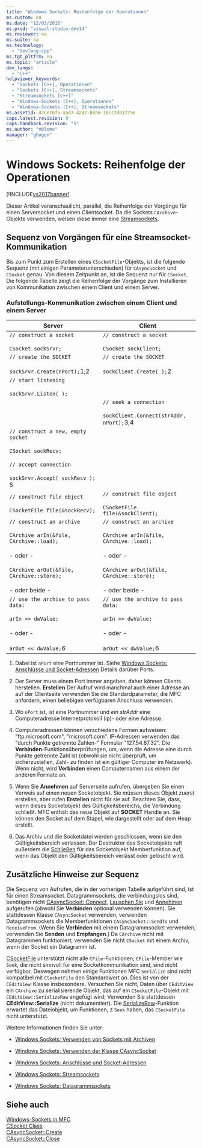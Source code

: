 ```yaml
---
title: "Windows Sockets: Reihenfolge der Operationen"
ms.custom: na
ms.date: "12/03/2016"
ms.prod: "visual-studio-dev14"
ms.reviewer: na
ms.suite: na
ms.technology: 
  - "devlang-cpp"
ms.tgt_pltfrm: na
ms.topic: "article"
dev_langs: 
  - "C++"
helpviewer_keywords: 
  - "Sockets [C++], Operationen"
  - "Sockets [C++], Streamsockets"
  - "Streamsockets [C++]"
  - "Windows-Sockets [C++], Operationen"
  - "Windows-Sockets [C++], Streamsockets"
ms.assetid: 43ce76f5-aad3-4247-b8a6-16cc7d012796
caps.latest.revision: 9
caps.handback.revision: "5"
ms.author: "mblome"
manager: "ghogen"
---
```

# Windows Sockets: Reihenfolge der Operationen
[!INCLUDE[vs2017banner](../assembler/inline/includes/vs2017banner.md)]

Dieser Artikel veranschaulicht, parallel, die Reihenfolge der Vorgänge für einen Serversocket und einen Clientsocket.  Da die Sockets `CArchive`\-Objekte verwenden, weisen diese immer eine [Streamsockets](../mfc/windows-sockets-stream-sockets.md).  
  
## Sequenz von Vorgängen für eine Streamsocket\-Kommunikation  
 Bis zum Punkt zum Erstellen eines `CSocketFile`\-Objekts, ist die folgende Sequenz \(mit einigen Parameterunterschieden\) für `CAsyncSocket` und `CSocket` genau.  Von diesem Zeitpunkt an, ist die Sequenz nur für `CSocket`.  Die folgende Tabelle zeigt die Reihenfolge der Vorgänge zum Installieren von Kommunikation zwischen einem Client und einem Server.  
  
### Aufstellungs\-Kommunikation zwischen einem Client und einem Server  
  
|Server|Client|  
|------------|------------|  
|`// construct a socket`<br /><br /> `CSocket sockSrvr;`|`// construct a socket`<br /><br /> `CSocket sockClient;`|  
|`// create the SOCKET`<br /><br /> `sockSrvr.Create(nPort);`1,2|`// create the SOCKET`<br /><br /> `sockClient.Create( );`2|  
|`// start listening`<br /><br /> `sockSrvr.Listen( );`||  
||`// seek a connection`<br /><br /> `sockClient.Connect(strAddr, nPort);`3,4|  
|`// construct a new, empty socket`<br /><br /> `CSocket sockRecv;`<br /><br /> `// accept connection`<br /><br /> `sockSrvr.Accept( sockRecv );` 5||  
|`// construct file object`<br /><br /> `CSocketFile file(&sockRecv);`|`// construct file object`<br /><br /> `CSocketFile file(&sockClient);`|  
|`// construct an archive`<br /><br /> `CArchive arIn(&file,`  `CArchive::load);`<br /><br /> \- oder \-<br /><br /> `CArchive arOut(&file,`  `CArchive::store);`<br /><br /> \- oder beide \-|`// construct an archive`<br /><br /> `CArchive arIn(&file,`  `CArchive::load);`<br /><br /> \- oder \-<br /><br /> `CArchive arOut(&file,`  `CArchive::store);`<br /><br /> \- oder beide \-|  
|`// use the archive to pass data:`<br /><br /> `arIn >> dwValue;`<br /><br /> \- oder \-<br /><br /> `arOut << dwValue;`6|`// use the archive to pass data:`<br /><br /> `arIn >> dwValue;`<br /><br /> \- oder \-<br /><br /> `arOut << dwValue;`6|  
  
 1.  Dabei ist `nPort` eine Portnummer ist.  Siehe [Windows Sockets: Anschlüsse und Socket\-Adressen](../mfc/windows-sockets-ports-and-socket-addresses.md) Details darüber Ports.  
  
 2.  Der Server muss einem Port immer angeben, daher können Clients herstellen.  **Erstellen** Der Aufruf wird manchmal auch einer Adresse an.  auf der Clientseite verwenden Sie die Standardparameter, die MFC anfordern, einen beliebigen verfügbaren Anschluss verwenden.  
  
 3.  Wo `nPort` ist, ist eine Portnummer und *ein strAddr* eine Computeradresse Internetprotokoll \(ip\)\- oder eine Adresse.  
  
 4.  Computeradressen können verschiedene Formen aufweisen: "ftp.microsoft.com", "microsoft.com".  IP\-Adressen verwenden das "durch Punkte getrennte Zahlen\-" Formular "127.54.67.32".  Die **Verbinden**\-Funktionsüberprüfungen, um, wenn die Adresse eine durch Punkte getrennte Zahl ist \(obwohl sie nicht überprüft, um sicherzustellen, Zahl\- zu finden ist ein gültiger Computer im Netzwerk\).  Wenn nicht, wird **Verbinden** einen Computernamen aus einem der anderen Formate an.  
  
 5.  Wenn Sie **Annehmen** auf Serverseite aufrufen, übergeben Sie einen Verweis auf einen neuen Socketobjekt.  Sie müssen dieses Objekt zuerst erstellen, aber rufen **Erstellen** nicht für sie auf.  Beachten Sie, dass, wenn dieses Socketobjekt des Gültigkeitsbereichs, die Verbindung schließt.  MFC enthält das neue Objekt auf **SOCKET** Handle an.  Sie können den Socket auf dem Stapel, wie dargestellt oder auf dem Heap erstellt.  
  
 6.  Das Archiv und die Socketdatei werden geschlossen, wenn sie den Gültigkeitsbereich verlassen.  Der Destruktor des Socketobjekts ruft außerdem die [Schließen](../Topic/CAsyncSocket::Close.md) für das Socketobjekt Memberfunktion auf, wenn das Objekt den Gültigkeitsbereich verlässt oder gelöscht wird.  
  
## Zusätzliche Hinweise zur Sequenz  
 Die Sequenz von Aufrufen, die in der vorherigen Tabelle aufgeführt sind, ist für einen Streamsocket.  Datagrammsockets, die verbindungslos sind, benötigen nicht [CAsyncSocket::Connect](../Topic/CAsyncSocket::Connect.md), [Lauschen Sie](../Topic/CAsyncSocket::Listen.md) und [Annehmen](../Topic/CAsyncSocket::Accept.md) aufgerufen \(obwohl Sie **Verbinden** optional verwenden können\).  Sie stattdessen Klasse `CAsyncSocket` verwenden, verwenden Datagrammsockets die Memberfunktionen `CAsyncSocket::SendTo` und `ReceiveFrom`. \(Wenn Sie **Verbinden** mit einem Datagrammsocket verwenden, verwenden Sie **Senden** und **Empfangen**.\) Da `CArchive` nicht mit Datagrammen funktioniert, verwenden Sie nicht `CSocket` mit einem Archiv, wenn der Socket ein Datagramm ist.  
  
 [CSocketFile](../mfc/reference/csocketfile-class.md) unterstützt nicht alle `CFile`\-Funktionen; `CFile`\-Member wie `Seek`, die nicht sinnvoll für eine Socketkommunikation sind, sind nicht verfügbar.  Deswegen nehmen einige Funktionen MFC `Serialize` sind nicht kompatibel mit `CSocketFile` den Standardwert an.  Dies ist von der `CEditView`\-Klasse insbesondere.  Versuchen Sie nicht, Daten über `CEditView` ein `CArchive` zu serialisierende Objekt, das auf ein `CSocketFile`\-Objekt mit `CEditView::SerializeRaw` angefügt wird; Verwenden Sie stattdessen **CEditView::Serialize** \(nicht dokumentiert\).  Die [SerializeRaw](../Topic/CEditView::SerializeRaw.md)\-Funktion erwartet das Dateiobjekt, um Funktionen, z `Seek` haben, das `CSocketFile` nicht unterstützt.  
  
 Weitere Informationen finden Sie unter:  
  
-   [Windows Sockets: Verwenden von Sockets mit Archiven](../mfc/windows-sockets-using-sockets-with-archives.md)  
  
-   [Windows Sockets: Verwenden der Klasse CAsyncSocket](../mfc/windows-sockets-using-class-casyncsocket.md)  
  
-   [Windows Sockets: Anschlüsse und Socket\-Adressen](../mfc/windows-sockets-ports-and-socket-addresses.md)  
  
-   [Windows Sockets: Streamsockets](../mfc/windows-sockets-stream-sockets.md)  
  
-   [Windows Sockets: Datagrammsockets](../mfc/windows-sockets-datagram-sockets.md)  
  
## Siehe auch  
 [Windows\-Sockets in MFC](../mfc/windows-sockets-in-mfc.md)   
 [CSocket Class](../mfc/reference/csocket-class.md)   
 [CAsyncSocket::Create](../Topic/CAsyncSocket::Create.md)   
 [CAsyncSocket::Close](../Topic/CAsyncSocket::Close.md)